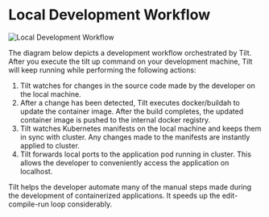 # Local Development Workflow

![Local Development Workflow](./images/local-development-1.png)

The diagram below depicts a development workflow orchestrated by Tilt. After you execute the tilt up command on your development machine, Tilt will keep running while performing the following actions:

1. Tilt watches for changes in the source code made by the developer on the local machine.
1. After a change has been detected, Tilt executes docker/buildah to update the container image. After the build completes, the updated container image is pushed to the internal docker registry.
1. Tilt watches Kubernetes manifests on the local machine and keeps them in sync with cluster. Any changes made to the manifests are instantly applied to cluster.
1. Tilt forwards local ports to the application pod running in cluster. This allows the developer to conveniently access the application on localhost.

Tilt helps the developer automate many of the manual steps made during the development of containerized applications. It speeds up the edit-compile-run loop considerably.
